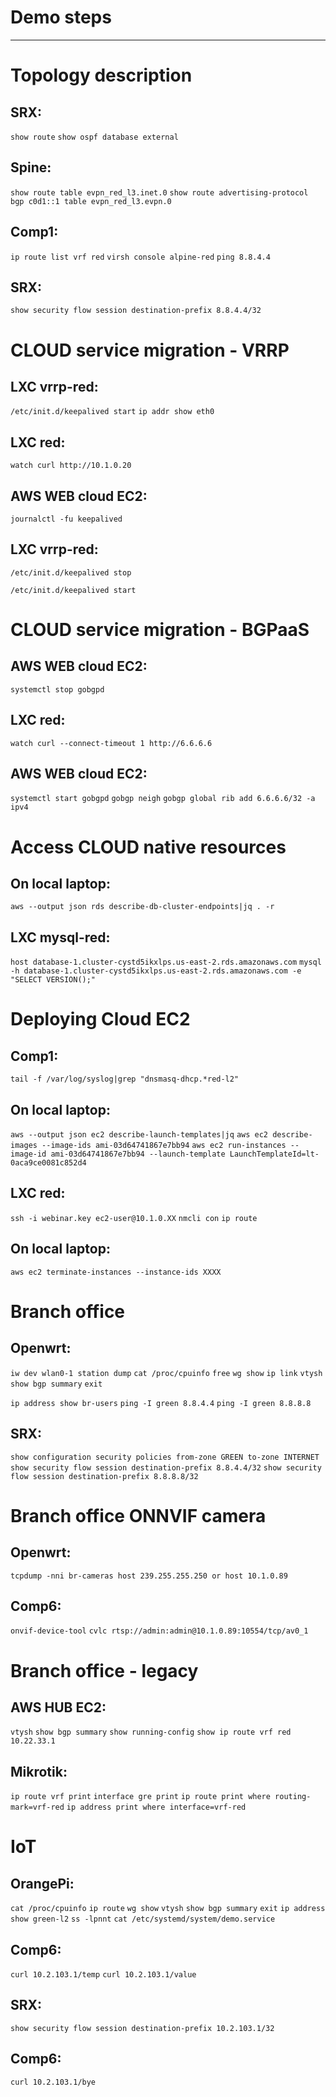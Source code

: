 # Demo steps

---

# Topology description

## SRX:

`show route`
`show ospf database external`

## Spine:

`show route table evpn_red_l3.inet.0`
`show route advertising-protocol bgp c0d1::1 table evpn_red_l3.evpn.0`

## Comp1:

`ip route list vrf red`
`virsh console alpine-red`
`ping 8.8.4.4`

## SRX:

`show security flow session destination-prefix 8.8.4.4/32`

# CLOUD service migration - VRRP

## LXC vrrp-red:

`/etc/init.d/keepalived start`
`ip addr show eth0`

## LXC red:

`watch curl http://10.1.0.20`

## AWS WEB cloud EC2:

`journalctl -fu keepalived`

## LXC vrrp-red:

`/etc/init.d/keepalived stop`

`/etc/init.d/keepalived start`

# CLOUD service migration - BGPaaS

## AWS WEB cloud EC2:

`systemctl stop gobgpd`

## LXC red:

`watch curl --connect-timeout 1 http://6.6.6.6`

## AWS WEB cloud EC2:

`systemctl start gobgpd`
`gobgp neigh`
`gobgp global rib add 6.6.6.6/32 -a ipv4`

# Access CLOUD native resources

## On local laptop:

`aws --output json rds describe-db-cluster-endpoints|jq . -r`

## LXC mysql-red:

`host database-1.cluster-cystd5ikxlps.us-east-2.rds.amazonaws.com`
`mysql -h database-1.cluster-cystd5ikxlps.us-east-2.rds.amazonaws.com -e "SELECT VERSION();"`

# Deploying Cloud EC2

## Comp1:

`tail -f /var/log/syslog|grep "dnsmasq-dhcp.*red-l2"`

## On local laptop:

`aws --output json ec2 describe-launch-templates|jq`
`aws ec2 describe-images --image-ids ami-03d64741867e7bb94`
`aws ec2 run-instances --image-id ami-03d64741867e7bb94 --launch-template LaunchTemplateId=lt-0aca9ce0081c852d4`

## LXC red:

`ssh -i webinar.key ec2-user@10.1.0.XX`
`nmcli con`
`ip route`

## On local laptop:

`aws ec2 terminate-instances --instance-ids XXXX`

# Branch office

## Openwrt:

`iw dev wlan0-1 station dump`
`cat /proc/cpuinfo`
`free`
`wg show`
`ip link`
`vtysh`
`show bgp summary`
`exit`

`ip address show br-users`
`ping -I green 8.8.4.4`
`ping -I green 8.8.8.8`

## SRX:

`show configuration security policies from-zone GREEN to-zone INTERNET`
`show security flow session destination-prefix 8.8.4.4/32`
`show security flow session destination-prefix 8.8.8.8/32`

# Branch office ONNVIF camera

## Openwrt:

`tcpdump -nni br-cameras host 239.255.255.250 or host 10.1.0.89`

## Comp6:

`onvif-device-tool`
`cvlc rtsp://admin:admin@10.1.0.89:10554/tcp/av0_1`

# Branch office - legacy

## AWS HUB EC2:

`vtysh`
`show bgp summary`
`show running-config`
`show ip route vrf red 10.22.33.1`

## Mikrotik:

`ip route vrf print`
`interface gre print`
`ip route print where routing-mark=vrf-red`
`ip address print where interface=vrf-red`

# IoT

## OrangePi:

`cat /proc/cpuinfo`
`ip route`
`wg show`
`vtysh`
`show bgp summary`
`exit`
`ip address show green-l2`
`ss -lpnnt`
`cat /etc/systemd/system/demo.service`

## Comp6:

`curl 10.2.103.1/temp`
`curl 10.2.103.1/value`

## SRX:

`show security flow session destination-prefix 10.2.103.1/32`

## Comp6:

`curl 10.2.103.1/bye`
